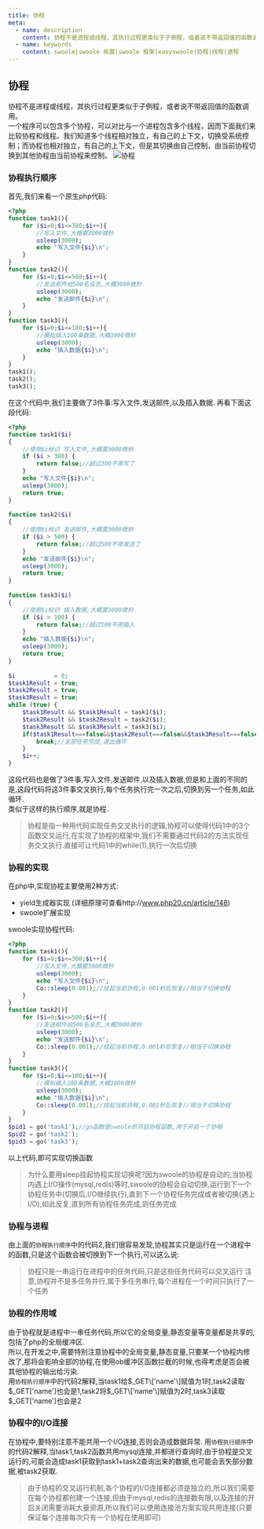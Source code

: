 ```yaml
---
title: 协程
meta:
  - name: description
    content: 协程不是进程或线程，其执行过程更类似于子例程，或者说不带返回值的函数调用。
  - name: keywords
    content: swoole|swoole 拓展|swoole 框架|easyswoole|协程|线程|进程
---
```

## 协程  
协程不是进程或线程，其执行过程更类似于子例程，或者说不带返回值的函数调用。   
一个程序可以包含多个协程，可以对比与一个进程包含多个线程，因而下面我们来比较协程和线程。我们知道多个线程相对独立，有自己的上下文，切换受系统控制；而协程也相对独立，有自己的上下文，但是其切换由自己控制，由当前协程切换到其他协程由当前协程来控制。
![协程](/Images/Passage/NoobCourse/Coroutine.png)


### 协程执行顺序
首先,我们来看一个原生php代码:
```php
<?php
function task1(){
    for ($i=0;$i<=300;$i++){
        //写入文件,大概要3000微秒
        usleep(3000);
        echo "写入文件{$i}\n";
    }
}
function task2(){
    for ($i=0;$i<=500;$i++){
        //发送邮件给500名会员,大概3000微秒
        usleep(3000);
        echo "发送邮件{$i}\n";
    }
}
function task3(){
    for ($i=0;$i<=100;$i++){
        //模拟插入100条数据,大概3000微秒
        usleep(3000);
        echo "插入数据{$i}\n";
    }
}
task1();
task2();
task3();
```
在这个代码中,我们主要做了3件事:写入文件,发送邮件,以及插入数据.
再看下面这段代码:
```php
<?php
function task1($i)
{
    //使用$i标识 写入文件,大概要3000微秒
    if ($i > 300) {
        return false;//超过300不用写了
    }
    echo "写入文件{$i}\n";
    usleep(3000);
    return true;
}
 
function task2($i)
{
    //使用$i标识 发送邮件,大概要3000微秒
    if ($i > 500) {
        return false;//超过500不用发送了
    }
    echo "发送邮件{$i}\n";
    usleep(3000);
    return true;
}
 
function task3($i)
{
    //使用$i标识 插入数据,大概要3000微秒
    if ($i > 100) {
        return false;//超过100不用插入
    }
    echo "插入数据{$i}\n";
    usleep(3000);
    return true;
}
 
$i           = 0;
$task1Result = true;
$task2Result = true;
$task3Result = true;
while (true) {
    $task1Result && $task1Result = task1($i);
    $task2Result && $task2Result = task2($i);
    $task3Result && $task3Result = task3($i);
    if($task1Result===false&&$task2Result===false&&$task3Result===false){
        break;//全部任务完成,退出循环
    }
    $i++;
}
```
这段代码也是做了3件事,写入文件,发送邮件,以及插入数据,但是和上面的不同的是,这段代码将这3件事交叉执行,每个任务执行完一次之后,切换到另一个任务,如此循环.  
类似于这样的执行顺序,就是协程.
>协程是指一种用代码实现任务交叉执行的逻辑,协程可以使得代码1中的3个函数交叉运行,在实现了协程的框架中,我们不需要通过代码2的方法实现任务交叉执行.直接可让代码1中的while(1),执行一次后切换


### 协程的实现
在php中,实现协程主要使用2种方式: 
 * yield生成器实现 (详细原理可查看http://www.php20.cn/article/148)
 * swoole扩展实现
 
swoole实现协程代码:
```php
<?php
function task1(){
    for ($i=0;$i<=300;$i++){
        //写入文件,大概要3000微秒
        usleep(3000);
        echo "写入文件{$i}\n";
        Co::sleep(0.001);//挂起当前协程,0.001秒后恢复//相当于切换协程
    }
}
function task2(){
    for ($i=0;$i<=500;$i++){
        //发送邮件给500名会员,大概3000微秒
        usleep(3000);
        echo "发送邮件{$i}\n";
        Co::sleep(0.001);//挂起当前协程,0.001秒后恢复//相当于切换协程
    }
}
function task3(){
    for ($i=0;$i<=100;$i++){
        //模拟插入100条数据,大概3000微秒
        usleep(3000);
        echo "插入数据{$i}\n";
        Co::sleep(0.001);//挂起当前协程,0.001秒后恢复//相当于切换协程
    }
}
$pid1 = go('task1');//go函数是swoole的开启协程函数,用于开启一个协程
$pid2 = go('task2');
$pid3 = go('task3');
```
以上代码,即可实现切换函数
>为什么要用sleep挂起协程实现切换呢?因为swoole的协程是自动的,当协程内遇上I/O操作(mysql,redis)等时,swoole的协程会自动切换,运行到下一个协程任务中(切换后,I/O继续执行),直到下一个协程任务完成或者被切换(遇上I/O),如此反复,直到所有协程任务完成,则任务完成

### 协程与进程
由上面的`协程执行顺序`中的代码2,我们很容易发现,协程其实只是运行在一个进程中的函数,只是这个函数会被切换到下一个执行,可以这么说:
>协程只是一串运行在进程中的任务代码,只是这些任务代码可以交叉运行
>注意,协程并不是多任务并行,属于多任务串行,每个进程在一个时间只执行了一个任务

### 协程的作用域
由于协程就是进程中一串任务代码,所以它的全局变量,静态变量等变量都是共享的,包括了php的全局缓冲区.  
所以,在开发之中,需要特别注意协程中的全局变量,静态变量,只要某一个协程内修改了,那将会影响全部的协程,在使用ob缓冲区函数拦截的时候,也得考虑是否会被其他协程的输出给污染.  
用`协程执行顺序`中的代码2解释,当task1给$_GET\['name'\]赋值为1时,task2读取$_GET\['name'\]也会是1,task2将$_GET\['name'\]赋值为2时,task3读取$_GET\['name'\]也会是2

### 协程中的I/O连接
在协程中,要特别注意不能共用一个I/O连接,否则会造成数据异常.
用`协程执行顺序`中的代码2解释,当task1,task2函数共用mysql连接,并都进行查询时,由于协程是交叉运行的,可能会造成task1获取到task1+task2查询出来的数据,也可能会丢失部分数据,被task2获取.
>由于协程的交叉运行机制,各个协程的I/O连接都必须是独立的,所以我们需要在每个协程都创建一个连接,但由于mysql,redis的连接数有限,以及连接的开启关闭需要消耗大量资源,所以我们可以使用连接池方案实现共用连接(只要保证每个连接每次只有一个协程在使用即可)






